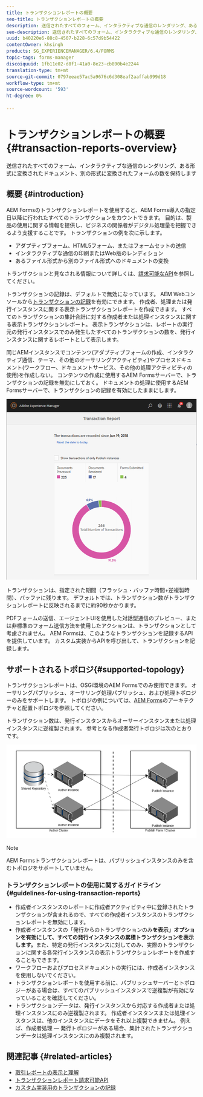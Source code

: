 ```yaml
---
title: トランザクションレポートの概要
seo-title: トランザクションレポートの概要
description: 送信されたすべてのフォーム、インタラクティブな通信のレンダリング、ある形式に変換されたドキュメント、別の形式に変換されたフォームの数を保持します
seo-description: 送信されたすべてのフォーム、インタラクティブな通信のレンダリング、ある形式に変換されたドキュメント、別の形式に変換されたフォームの数を保持します
uuid: b40220e6-88c8-4507-b228-6c57d9b54422
contentOwner: khsingh
products: SG_EXPERIENCEMANAGER/6.4/FORMS
topic-tags: forms-manager
discoiquuid: 1fb11e02-d8f1-41a0-8e23-cb890b4e2244
translation-type: tm+mt
source-git-commit: 0797eeae57ac5a9676c6d308eaf2aaffab999d18
workflow-type: tm+mt
source-wordcount: '593'
ht-degree: 0%

---
```



# トランザクションレポートの概要{#transaction-reports-overview}

送信されたすべてのフォーム、インタラクティブな通信のレンダリング、ある形式に変換されたドキュメント、別の形式に変換されたフォームの数を保持します

## 概要 {#introduction}

AEM Formsのトランザクションレポートを使用すると、AEM Forms導入の指定日以降に行われたすべてのトランザクションをカウントできます。 目的は、製品の使用に関する情報を提供し、ビジネスの関係者がデジタル処理量を把握できるよう支援することです。 トランザクションの例を次に示します。

* アダプティブフォーム、HTML5フォーム、またはフォームセットの送信
* インタラクティブな通信の印刷またはWeb版のレンディション
* あるファイル形式から別のファイル形式へのドキュメントの変換

トランザクションと見なされる情報について詳しくは、[請求可能なAPI](/help/forms/using/transaction-reports-billable-apis.md)を参照してください。

トランザクションの記録は、デフォルトで無効になっています。 AEM Webコンソールから[トランザクションの記録](/help/forms/using/viewing-and-understanding-transaction-reports.md#setting-up-transaction-reports)を有効にできます。 作成者、処理または発行インスタンスに関する表示トランザクションレポートを作成できます。 すべてのトランザクションの集計合計に対する作成者または処理インスタンスに関する表示トランザクションレポート。 表示トランザクションは、レポートの実行元の発行インスタンスでのみ発生したすべてのトランザクションの数を、発行インスタンスに関するレポートとして表示します。

同じAEMインスタンスでコンテンツ(アダプティブフォームの作成、インタラクティブ通信、テーマ、その他のオーサリングアクティビティ)やプロセスドキュメント(ワークフロー、ドキュメントサービス、その他の処理アクティビティの使用)を作成しない。 コンテンツの作成に使用するAEM Formsサーバーで、トランザクションの記録を無効にしておく。 ドキュメントの処理に使用するAEM Formsサーバーで、トランザクションの記録を有効にしたままにします。

![sample-transaction-report-author-1](assets/sample-transaction-report-author-1.png)

トランザクションは、指定された期間（フラッシュ・バッファ時間+逆複製時間）、バッファに残ります。 デフォルトでは、トランザクション数がトランザクションレポートに反映されるまでに約90秒かかります。

PDFフォームの送信、エージェントUIを使用した対話型通信のプレビュー、または非標準のフォーム送信方法を使用したアクションは、トランザクションとして考慮されません。 AEM Formsは、このようなトランザクションを記録するAPIを提供しています。 カスタム実装からAPIを呼び出して、トランザクションを記録します。

## サポートされるトポロジ{#supported-topology}

トランザクションレポートは、OSGi環境のAEM Formsでのみ使用できます。 オーサリングパブリッシュ、オーサリング処理パブリッシュ、および処理トポロジーのみをサポートします。 トポロジの例については、[AEM Forms](/help/forms/using/transaction-reports-overview.md)のアーキテクチャと配置トポロジを参照してください。

トランザクション数は、発行インスタンスからオーサーインスタンスまたは処理インスタンスに逆複製されます。 参考となる作成者発行トポロジは次のとおりです。

![simple-author-publish-topology](assets/simple-author-publish-topology.png)

>[!NOTE]
>
>AEM Formsトランザクションレポートは、パブリッシュインスタンスのみを含むトポロジをサポートしていません。

### トランザクションレポートの使用に関するガイドライン{#guidelines-for-using-transaction-reports}

* 作成者インスタンスのレポートに作成者アクティビティ中に登録されたトランザクションが含まれるので、すべての作成者インスタンスのトランザクションレポートを無効にします。
* 作成者インスタンスの「発行からのトランザクションのみ&#x200B;**を表示」オプションを有効にして、すべての発行インスタンスの累積トランザクションを表示します。**&#x200B;また、特定の発行インスタンスに対してのみ、実際のトランザクションに関する各発行インスタンスの表示トランザクションレポートを作成することもできます。
* ワークフローおよびプロセスドキュメントの実行には、作成者インスタンスを使用しないでください。
* トランザクションレポートを使用する前に、パブリッシュサーバーとトポロジーがある場合は、すべてのパブリッシュインスタンスで逆複製が有効になっていることを確認してください。
* トランザクションデータは、発行インスタンスから対応する作成者または処理インスタンスにのみ逆複製されます。 作成者インスタンスまたは処理インスタンスは、他のインスタンスにデータをそれ以上複製できません。 例えば、作成者処理 — 発行トポロジーがある場合、集計されたトランザクションデータは処理インスタンスにのみ複製されます。

## 関連記事 {#related-articles}

* [取引レポートの表示と理解](/help/forms/using/viewing-and-understanding-transaction-reports.md)
* [トランザクションレポート請求可能API](/help/forms/using/transaction-reports-billable-apis.md)
* [カスタム実装用のトランザクションの記録](/help/forms/using/record-transaction-custom-implementation.md)

